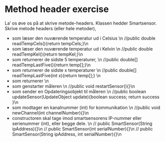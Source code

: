 ﻿# Method header exercise

La’ os øve os på at skrive metode-headers. Klassen hedder Smartsensor. Skrive metode headers (eller hele metoder),
- som læser den nuværende temperatur ud i Celsius	\n
//public double readTempCels(){return tempCels;}\n
- som læser den nuværende temperatur ud i Kelvin	\n
//public double readTempKel(){return tempKel;}\n
- som returnerer de sidste 5 temperaturer,		\n
//public double[] readTempLastFive(){return temp[];}\n
- som returnerer de sidste x temperaturer		\n
//public double[] readTempLastFive(int x){return temp[];}	\n
- som returnerer \n
- som genstarter måleren				\n
//public void restartSensor(){}\n
- som sender en Opdateringsobjekt til måleren		\n
//public boolean updateSensor(UpdateObject update){boolean success; return success }\n
- som modtager en kanalnummer (int) for kommunikation	\n
//public void newChannel(int channelNumber){}\n
- constructoren skal tage imod smartsensorens IP-nummer eller serienummer (int), eller begge dele.	\n
// public SmartSensor(String ipAddress){}\n
// public SmartSensor(int serialNumber){}\n
// public SmartSensor(String ipAddress, int serialNumber){}\n
